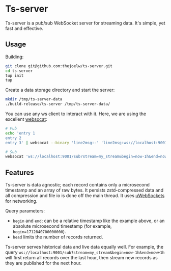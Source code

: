 # Ts-server

Ts-server is a pub/sub WebSocket server for streaming data. It's simple, yet fast and effective.

## Usage

Building:

```sh
git clone git@github.com:thejoelw/ts-server.git
cd ts-server
tup init
tup
```

Create a data storage directory and start the server:

```sh
mkdir /tmp/ts-server-data
./build-release/ts-server /tmp/ts-server-data/
```

You can use any ws client to interact with it. Here, we are using the excellent [websocat](https://github.com/vi/websocat):

```sh
# Pub
echo 'entry 1
entry 2
entry 3' | websocat --binary 'line2msg:-' 'line2msg:ws://localhost:9001/pub?stream=my_stream'

# Sub
websocat 'ws://localhost:9001/sub?stream=my_stream&begin=now-1h&end=now+1h'
```

## Features

Ts-server is data agnostic; each record contains only a microsecond timestamp and an array of raw bytes. It persists zstd-compressed data and all compression and file io is done off the main thread. It uses [µWebSockets](https://github.com/uNetworking/uWebSockets) for networking.

Query parameters:
- `begin` and `end`; can be a relative timestamp like the example above, or an absolute microsecond timestamp (for example, `begin=1712840700000000`).
- `head` limits the number of records returned.

Ts-server serves historical data and live data equally well. For example, the query `ws://localhost:9001/sub?stream=my_stream&begin=now-1h&end=now+1h` will first return all records over the last hour, then stream new records as they are published for the next hour.
